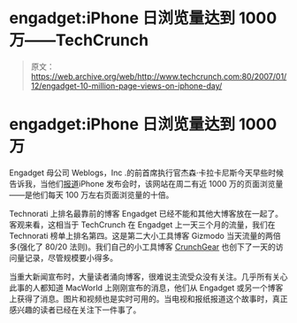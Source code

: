# engadget:iPhone 日浏览量达到 1000 万——TechCrunch

> 原文：<https://web.archive.org/web/http://www.techcrunch.com:80/2007/01/12/engadget-10-million-page-views-on-iphone-day/>

# engadget:iPhone 日浏览量达到 1000 万

Engadget 母公司 Weblogs，Inc .的前首席执行官杰森·卡拉卡尼斯今天早些时候告诉我，当他们[报道](https://web.archive.org/web/20211027145255/http://www.engadget.com/2007/01/09/live-from-macworld-2007-steve-jobs-keynote/)iPhone 发布会时，该网站在周二有近 1000 万的页面浏览量——是他们每天 100 万左右页面浏览量的十倍。

Technorati 上排名最靠前的博客 Engadget 已经不能和其他大博客放在一起了。客观来看，这相当于 TechCrunch 在 Engadget 上一天三个月的流量，我们在 Technorati 榜单上排名第四。这是第二大小工具博客 Gizmodo 当天流量的两倍多(强化了 80/20 法则)。我们自己的小工具博客 [CrunchGear](https://web.archive.org/web/20211027145255/http://www.crunchgear.com/) 也创下了一天的访问量记录，尽管规模要小得多。

当重大新闻宣布时，大量读者涌向博客，很难说主流受众没有关注。几乎所有关心此事的人都知道 MacWorld 上刚刚宣布的消息，他们从 Engadget 或另一个博客上获得了消息。图片和视频也是实时可用的。当电视和报纸报道这个故事时，真正感兴趣的读者已经在关注下一件事了。